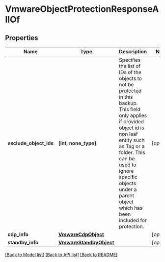 # VmwareObjectProtectionResponseAllOf


## Properties
Name | Type | Description | Notes
------------ | ------------- | ------------- | -------------
**exclude_object_ids** | **[int, none_type]** | Specifies the list of IDs of the objects to not be protected in this backup. This field only applies if provided object id is non leaf entity such as Tag or a folder. This can be used to ignore specific objects under a parent object which has been included for protection. | [optional] 
**cdp_info** | [**VmwareCdpObject**](VmwareCdpObject.md) |  | [optional] 
**standby_info** | [**VmwareStandbyObject**](VmwareStandbyObject.md) |  | [optional] 

[[Back to Model list]](../README.md#documentation-for-models) [[Back to API list]](../README.md#documentation-for-api-endpoints) [[Back to README]](../README.md)


